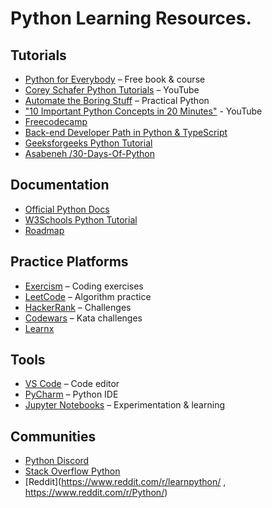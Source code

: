# Python Learning Resources.

## Tutorials

- [Python for Everybody](https://www.py4e.com/) – Free book & course
- [Corey Schafer Python Tutorials](https://www.youtube.com/user/schafer5) – YouTube
- [Automate the Boring Stuff](https://automatetheboringstuff.com/) – Practical Python
- ["10 Important Python Concepts in 20 Minutes"](https://youtu.be/Gx5qb1uHss4) - YouTube
- [Freecodecamp](https://www.freecodecamp.org/news/learn-python-free-python-courses-for-beginners/)
- [Back-end Developer Path in Python & TypeScript](https://www.boot.dev/tracks/backend-python-typescript)
- [Geeksforgeeks Python Tutorial](https://www.geeksforgeeks.org/python/python-programming-language-tutorial/)
- [Asabeneh /30-Days-Of-Python](https://github.com/Asabeneh/30-Days-Of-Python/tree/master)

## Documentation

- [Official Python Docs](https://docs.python.org/3/)
- [W3Schools Python Tutorial](https://www.w3schools.com/python/)
- [Roadmap](https://roadmap.sh/python)

## Practice Platforms

- [Exercism](https://exercism.org/tracks/python) – Coding exercises
- [LeetCode](https://leetcode.com/) – Algorithm practice
- [HackerRank](https://www.hackerrank.com/domains/python) – Challenges
- [Codewars](https://www.codewars.com/) – Kata challenges
- [Learnx](https://www.learnx.org/)

## Tools

- [VS Code](https://code.visualstudio.com/) – Code editor
- [PyCharm](https://www.jetbrains.com/pycharm/) – Python IDE
- [Jupyter Notebooks](https://jupyter.org/) – Experimentation & learning

## Communities

- [Python Discord](https://pythondiscord.com/)
- [Stack Overflow Python](https://stackoverflow.com/questions/tagged/python)
- [Reddit](https://www.reddit.com/r/learnpython/ , https://www.reddit.com/r/Python/)
